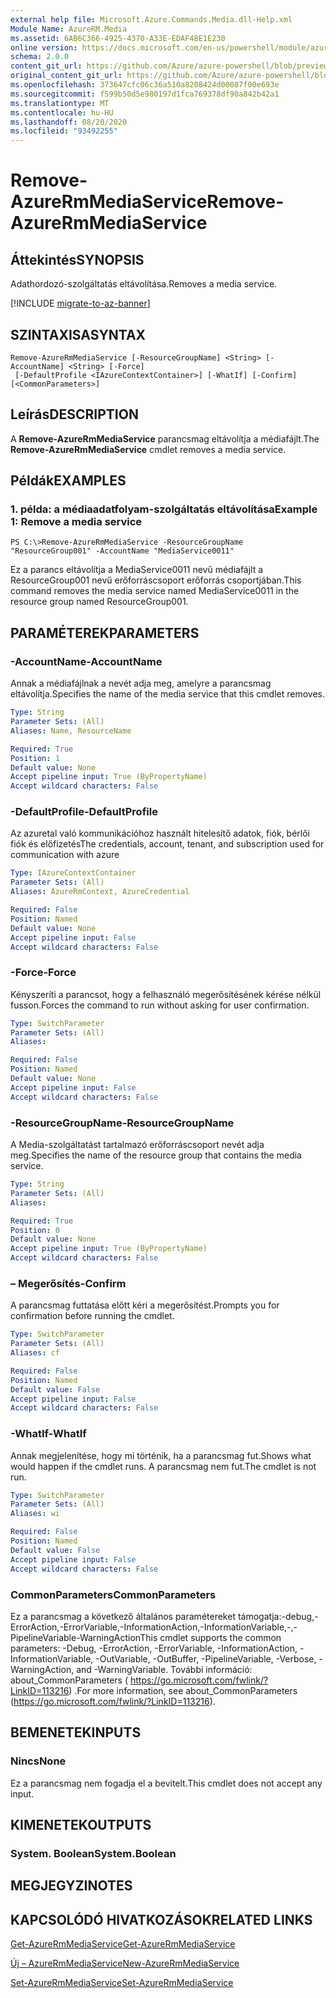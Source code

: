 ```yaml
---
external help file: Microsoft.Azure.Commands.Media.dll-Help.xml
Module Name: AzureRM.Media
ms.assetid: 6AB6C366-4925-4370-A33E-EDAF4BE1E230
online version: https://docs.microsoft.com/en-us/powershell/module/azurerm.media/remove-azurermmediaservice
schema: 2.0.0
content_git_url: https://github.com/Azure/azure-powershell/blob/preview/src/ResourceManager/Media/Commands.Media/help/Remove-AzureRmMediaService.md
original_content_git_url: https://github.com/Azure/azure-powershell/blob/preview/src/ResourceManager/Media/Commands.Media/help/Remove-AzureRmMediaService.md
ms.openlocfilehash: 373647cfc06c36a510a8208424d00087f00e693e
ms.sourcegitcommit: f599b50d5e980197d1fca769378df90a842b42a1
ms.translationtype: MT
ms.contentlocale: hu-HU
ms.lasthandoff: 08/20/2020
ms.locfileid: "93492255"
---
```

# <span data-ttu-id="13819-101">Remove-AzureRmMediaService</span><span class="sxs-lookup"><span data-stu-id="13819-101">Remove-AzureRmMediaService</span></span>

## <span data-ttu-id="13819-102">Áttekintés</span><span class="sxs-lookup"><span data-stu-id="13819-102">SYNOPSIS</span></span>
<span data-ttu-id="13819-103">Adathordozó-szolgáltatás eltávolítása.</span><span class="sxs-lookup"><span data-stu-id="13819-103">Removes a media service.</span></span>

[!INCLUDE [migrate-to-az-banner](../../includes/migrate-to-az-banner.md)]

## <span data-ttu-id="13819-104">SZINTAXISA</span><span class="sxs-lookup"><span data-stu-id="13819-104">SYNTAX</span></span>

```
Remove-AzureRmMediaService [-ResourceGroupName] <String> [-AccountName] <String> [-Force]
 [-DefaultProfile <IAzureContextContainer>] [-WhatIf] [-Confirm] [<CommonParameters>]
```

## <span data-ttu-id="13819-105">Leírás</span><span class="sxs-lookup"><span data-stu-id="13819-105">DESCRIPTION</span></span>
<span data-ttu-id="13819-106">A **Remove-AzureRmMediaService** parancsmag eltávolítja a médiafájlt.</span><span class="sxs-lookup"><span data-stu-id="13819-106">The **Remove-AzureRmMediaService** cmdlet removes a media service.</span></span>

## <span data-ttu-id="13819-107">Példák</span><span class="sxs-lookup"><span data-stu-id="13819-107">EXAMPLES</span></span>

### <span data-ttu-id="13819-108">1. példa: a médiaadatfolyam-szolgáltatás eltávolítása</span><span class="sxs-lookup"><span data-stu-id="13819-108">Example 1: Remove a media service</span></span>
```
PS C:\>Remove-AzureRmMediaService -ResourceGroupName "ResourceGroup001" -AccountName "MediaService0011"
```

<span data-ttu-id="13819-109">Ez a parancs eltávolítja a MediaService0011 nevű médiafájlt a ResourceGroup001 nevű erőforráscsoport erőforrás csoportjában.</span><span class="sxs-lookup"><span data-stu-id="13819-109">This command removes the media service named MediaService0011 in the resource group named ResourceGroup001.</span></span>

## <span data-ttu-id="13819-110">PARAMÉTEREK</span><span class="sxs-lookup"><span data-stu-id="13819-110">PARAMETERS</span></span>

### <span data-ttu-id="13819-111">-AccountName</span><span class="sxs-lookup"><span data-stu-id="13819-111">-AccountName</span></span>
<span data-ttu-id="13819-112">Annak a médiafájlnak a nevét adja meg, amelyre a parancsmag eltávolítja.</span><span class="sxs-lookup"><span data-stu-id="13819-112">Specifies the name of the media service that this cmdlet removes.</span></span>

```yaml
Type: String
Parameter Sets: (All)
Aliases: Name, ResourceName

Required: True
Position: 1
Default value: None
Accept pipeline input: True (ByPropertyName)
Accept wildcard characters: False
```

### <span data-ttu-id="13819-113">-DefaultProfile</span><span class="sxs-lookup"><span data-stu-id="13819-113">-DefaultProfile</span></span>
<span data-ttu-id="13819-114">Az azuretal való kommunikációhoz használt hitelesítő adatok, fiók, bérlői fiók és előfizetés</span><span class="sxs-lookup"><span data-stu-id="13819-114">The credentials, account, tenant, and subscription used for communication with azure</span></span>

```yaml
Type: IAzureContextContainer
Parameter Sets: (All)
Aliases: AzureRmContext, AzureCredential

Required: False
Position: Named
Default value: None
Accept pipeline input: False
Accept wildcard characters: False
```

### <span data-ttu-id="13819-115">-Force</span><span class="sxs-lookup"><span data-stu-id="13819-115">-Force</span></span>
<span data-ttu-id="13819-116">Kényszeríti a parancsot, hogy a felhasználó megerősítésének kérése nélkül fusson.</span><span class="sxs-lookup"><span data-stu-id="13819-116">Forces the command to run without asking for user confirmation.</span></span>

```yaml
Type: SwitchParameter
Parameter Sets: (All)
Aliases: 

Required: False
Position: Named
Default value: None
Accept pipeline input: False
Accept wildcard characters: False
```

### <span data-ttu-id="13819-117">-ResourceGroupName</span><span class="sxs-lookup"><span data-stu-id="13819-117">-ResourceGroupName</span></span>
<span data-ttu-id="13819-118">A Media-szolgáltatást tartalmazó erőforráscsoport nevét adja meg.</span><span class="sxs-lookup"><span data-stu-id="13819-118">Specifies the name of the resource group that contains the media service.</span></span>

```yaml
Type: String
Parameter Sets: (All)
Aliases: 

Required: True
Position: 0
Default value: None
Accept pipeline input: True (ByPropertyName)
Accept wildcard characters: False
```

### <span data-ttu-id="13819-119">– Megerősítés</span><span class="sxs-lookup"><span data-stu-id="13819-119">-Confirm</span></span>
<span data-ttu-id="13819-120">A parancsmag futtatása előtt kéri a megerősítést.</span><span class="sxs-lookup"><span data-stu-id="13819-120">Prompts you for confirmation before running the cmdlet.</span></span>

```yaml
Type: SwitchParameter
Parameter Sets: (All)
Aliases: cf

Required: False
Position: Named
Default value: False
Accept pipeline input: False
Accept wildcard characters: False
```

### <span data-ttu-id="13819-121">-WhatIf</span><span class="sxs-lookup"><span data-stu-id="13819-121">-WhatIf</span></span>
<span data-ttu-id="13819-122">Annak megjelenítése, hogy mi történik, ha a parancsmag fut.</span><span class="sxs-lookup"><span data-stu-id="13819-122">Shows what would happen if the cmdlet runs.</span></span>
<span data-ttu-id="13819-123">A parancsmag nem fut.</span><span class="sxs-lookup"><span data-stu-id="13819-123">The cmdlet is not run.</span></span>

```yaml
Type: SwitchParameter
Parameter Sets: (All)
Aliases: wi

Required: False
Position: Named
Default value: False
Accept pipeline input: False
Accept wildcard characters: False
```

### <span data-ttu-id="13819-124">CommonParameters</span><span class="sxs-lookup"><span data-stu-id="13819-124">CommonParameters</span></span>
<span data-ttu-id="13819-125">Ez a parancsmag a következő általános paramétereket támogatja:-debug,-ErrorAction,-ErrorVariable,-InformationAction,-InformationVariable,-,-PipelineVariable-WarningAction</span><span class="sxs-lookup"><span data-stu-id="13819-125">This cmdlet supports the common parameters: -Debug, -ErrorAction, -ErrorVariable, -InformationAction, -InformationVariable, -OutVariable, -OutBuffer, -PipelineVariable, -Verbose, -WarningAction, and -WarningVariable.</span></span> <span data-ttu-id="13819-126">További információ: about_CommonParameters ( https://go.microsoft.com/fwlink/?LinkID=113216) .</span><span class="sxs-lookup"><span data-stu-id="13819-126">For more information, see about_CommonParameters (https://go.microsoft.com/fwlink/?LinkID=113216).</span></span>

## <span data-ttu-id="13819-127">BEMENETEK</span><span class="sxs-lookup"><span data-stu-id="13819-127">INPUTS</span></span>

### <span data-ttu-id="13819-128">Nincs</span><span class="sxs-lookup"><span data-stu-id="13819-128">None</span></span>
<span data-ttu-id="13819-129">Ez a parancsmag nem fogadja el a bevitelt.</span><span class="sxs-lookup"><span data-stu-id="13819-129">This cmdlet does not accept any input.</span></span>

## <span data-ttu-id="13819-130">KIMENETEK</span><span class="sxs-lookup"><span data-stu-id="13819-130">OUTPUTS</span></span>

### <span data-ttu-id="13819-131">System. Boolean</span><span class="sxs-lookup"><span data-stu-id="13819-131">System.Boolean</span></span>

## <span data-ttu-id="13819-132">MEGJEGYZI</span><span class="sxs-lookup"><span data-stu-id="13819-132">NOTES</span></span>

## <span data-ttu-id="13819-133">KAPCSOLÓDÓ HIVATKOZÁSOK</span><span class="sxs-lookup"><span data-stu-id="13819-133">RELATED LINKS</span></span>

[<span data-ttu-id="13819-134">Get-AzureRmMediaService</span><span class="sxs-lookup"><span data-stu-id="13819-134">Get-AzureRmMediaService</span></span>](./Get-AzureRmMediaService.md)

[<span data-ttu-id="13819-135">Új – AzureRmMediaService</span><span class="sxs-lookup"><span data-stu-id="13819-135">New-AzureRmMediaService</span></span>](./New-AzureRmMediaService.md)

[<span data-ttu-id="13819-136">Set-AzureRmMediaService</span><span class="sxs-lookup"><span data-stu-id="13819-136">Set-AzureRmMediaService</span></span>](./Set-AzureRmMediaService.md)


